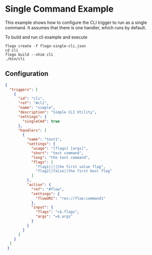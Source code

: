 
# Single Command Example
This example shows how to configure the CLI trigger to run as a single command.  It assumes
that there is one handler, which runs by default.

To build and run cli example and execute
```
flogo create -f flogo-single-cli.json
cd cli
flogo build --shim cli
./bin/cli
```


## Configuration
```json
{
  "triggers": [
    {
      "id": "cli",
      "ref": "#cli",
      "name": "simple",
      "description": "Simple CLI Utility",
      "settings": {
        "singleCmd": true
      },
      "handlers": [
        {
          "name": "test1",
          "settings": {
            "usage": "[flags] [args]",
            "short": "test command",
            "long": "the test command",
            "flags": [
              "flag1||||the first value flag",
              "flag2||false||the first bool flag"
            ]
          },
          "action": {
            "ref": "#flow",
            "settings": {
              "flowURI": "res://flow:command1"
            },
            "input": {
              "flags": "=$.flags",
              "args": "=$.args"
            }
          }
        }
      ]
    }
  ]
 }
```